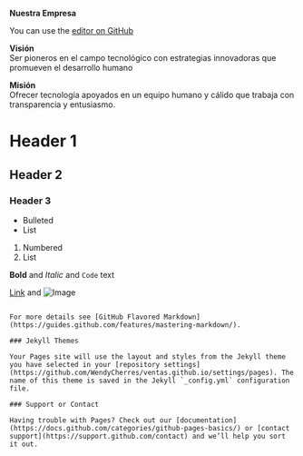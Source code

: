<b>Nuestra Empresa</b>

You can use the [editor on GitHub](https://github.com/WendyCherres/ventas.github.io/edit/gh-pages/index.md) 

<b>Visión</b></br>
Ser pioneros en el campo tecnológico con estrategias innovadoras que promueven el desarrollo humano

<b>Misión</b></br>
Ofrecer tecnología apoyados en un equipo humano y cálido que trabaja con transparencia y entusiasmo.

# Header 1
## Header 2
### Header 3

- Bulleted
- List

1. Numbered
2. List

**Bold** and _Italic_ and `Code` text

[Link](url) and ![Image](src)
```

For more details see [GitHub Flavored Markdown](https://guides.github.com/features/mastering-markdown/).

### Jekyll Themes

Your Pages site will use the layout and styles from the Jekyll theme you have selected in your [repository settings](https://github.com/WendyCherres/ventas.github.io/settings/pages). The name of this theme is saved in the Jekyll `_config.yml` configuration file.

### Support or Contact

Having trouble with Pages? Check out our [documentation](https://docs.github.com/categories/github-pages-basics/) or [contact support](https://support.github.com/contact) and we’ll help you sort it out.
